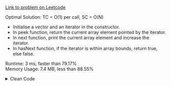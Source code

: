 [Link to problem on Leetcode](https://leetcode.com/problems/peeking-iterator/)

Optimal Solution: TC = O(1) per call, SC = O(N)

* Initialise a vector and an iterator in the constructor. <br>
* In peek function, return the current array element pointed by the iterator. <br>
* In next function, print the current array element and increase the iterator. <br>
* In hasNext function, if the iterator is within array bounds, return true, else false. <br>

Runtime: 3 ms, faster than 79.17%<br>
Memory Usage: 7.4 MB, less than 88.55%<br>


<details><summary>Clean Code</summary>

![](https://github.com/archishmanghos/code-images/blob/master/Leetcode/284.png)

</details>
